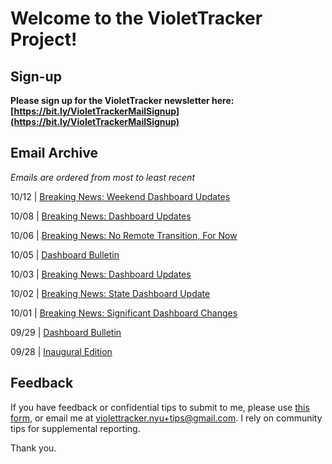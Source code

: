 # Welcome to the VioletTracker Project!

## Sign-up

**Please sign up for the VioletTracker newsletter here: [https://bit.ly/VioletTrackerMailSignup](https://bit.ly/VioletTrackerMailSignup)**

## Email Archive  

*Emails are ordered from most to least recent*

10/12 | [Breaking News: Weekend Dashboard Updates](https://sh1.sendinblue.com/v3tfc8pitt7e.html?t=1602560720)

10/08 | [Breaking News: Dashboard Updates](https://sh1.sendinblue.com/v3gs88pitt7e.html?t=1602561572)

10/06 | [Breaking News: No Remote Transition, For Now](https://sh1.sendinblue.com/v34548pitt7e.html?t=1602561605)

10/05 | [Dashboard Bulletin](https://sh1.sendinblue.com/v2euw8pitt7e.html?t=1602561682)

10/03 | [Breaking News: Dashboard Updates](https://sh1.sendinblue.com/v1pko8pitt7e.html?t=1602561747)

10/02 | [Breaking News: State Dashboard Update](https://sh1.sendinblue.com/v1cxk8pitt7e.html?t=1602561773)

10/01 | [Breaking News: Significant Dashboard Changes](https://sh1.sendinblue.com/2n4548pitt7e.html?t=1602561797)

09/29 | [Dashboard Bulletin](https://sh1.sendinblue.com/2ntfc8pitt7e.html?t=1602561830)

09/28 | [Inaugural Edition](https://bit.ly/VioletTrackerInauguralEdition)

## Feedback

If you have feedback or confidential tips to submit to me, please use [this form](http://bit.ly/VioletTrackerFeedback), or email me at [violettracker.nyu+tips@gmail.com](violettracker.nyu+tips@gmail.com). I rely on community tips for supplemental reporting.

Thank you.
